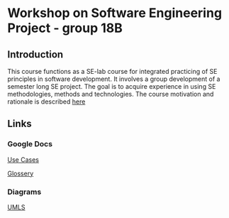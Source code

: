 # Workshop on Software Engineering Project - group 18B
 
## Introduction 
 This course functions as a SE-lab course for integrated practicing of SE principles in software development. It involves a group development of a semester long SE project. The goal is to acquire experience in using SE methodologies, methods and technologies. The course motivation and rationale is described [here](https://www.cs.bgu.ac.il/~wsep202/wiki.files/ICSE2018-SE_Workshop_CRC.pdf) 

## Links

### Google Docs
[Use Cases](https://docs.google.com/document/d/1T1TVz6VtiN-bMIG_8LKMrpaaiQY-0MyiSKHePuskPA8/edit?usp=sharing)

[Glossery](https://docs.google.com/document/d/1__utt5ajyazlRi9VV4Jzm0RX4UDfT29h3zcjjCTuNx8/edit?usp=sharing)

### Diagrams
[UMLS](https://drive.google.com/file/d/1hxTjsm72_FlfrS67zTpZpilyEc-4XEbB/view?usp=sharing)



